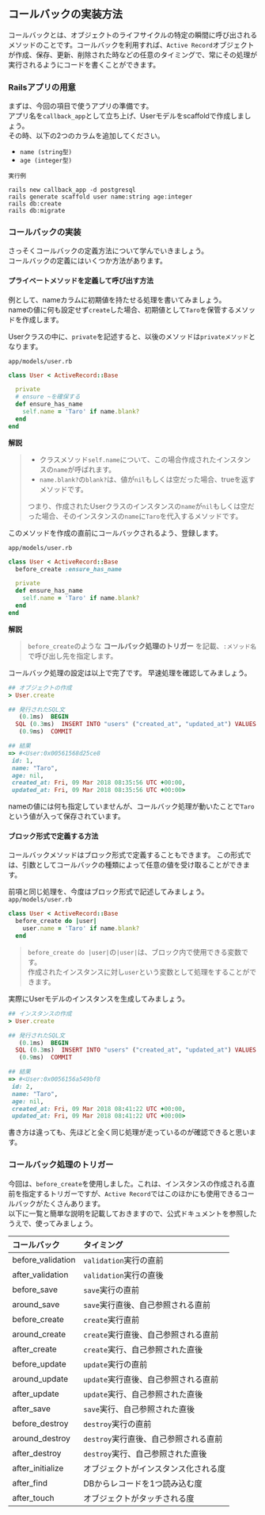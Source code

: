 ## コールバックの実装方法
コールバックとは、オブジェクトのライフサイクルの特定の瞬間に呼び出されるメソッドのことです。コールバックを利用すれば、`Active Record`オブジェクトが作成、保存、更新、削除された時などの任意のタイミングで、常にその処理が実行されるようにコードを書くことができます。

### Railsアプリの用意

まずは、今回の項目で使うアプリの準備です。  
アプリ名を`callback_app`として立ち上げ、Userモデルをscaffoldで作成しましょう。  
その時、以下の2つのカラムを追加してください。

* `name (string型)`
* `age (integer型)`

`実行例`
```
rails new callback_app -d postgresql
rails generate scaffold user name:string age:integer
rails db:create
rails db:migrate
```

### コールバックの実装
さっそくコールバックの定義方法について学んでいきましょう。  
コールバックの定義にはいくつか方法があります。

#### プライベートメソッドを定義して呼び出す方法
例として、nameカラムに初期値を持たせる処理を書いてみましょう。  
nameの値に何も設定せず`create`した場合、初期値として`Taro`を保管するメソッドを作成します。

Userクラスの中に、`private`を記述すると、以後のメソッドは`privateメソッド`となります。

`app/models/user.rb`

```rb
class User < ActiveRecord::Base

  private
  # ensure ~を確保する
  def ensure_has_name
    self.name = 'Taro' if name.blank?
  end
end
```
**解説**
> - クラスメソッド`self.name`について、この場合作成されたインスタンスの`name`が呼ばれます。  
> - `name.blank?`の`blank?`は、値が`nil`もしくは空だった場合、trueを返すメソッドです。  
>
> つまり、作成されたUserクラスのインスタンスの`name`が`nil`もしくは空だった場合、そのインスタンスの`name`に`Taro`を代入するメソッドです。

このメソッドを作成の直前にコールバックされるよう、登録します。

`app/models/user.rb`
```rb
class User < ActiveRecord::Base
  before_create :ensure_has_name

  private
  def ensure_has_name
    self.name = 'Taro' if name.blank?
  end
end
```
**解説**
> `before_create`のような **コールバック処理のトリガー** を記載、`:メソッド名`で呼び出し先を指定します。

コールバック処理の設定は以上で完了です。
早速処理を確認してみましょう。

```rb
## オブジェクトの作成
> User.create

## 発行されたSQL文
   (0.1ms)  BEGIN
  SQL (0.3ms)  INSERT INTO "users" ("created_at", "updated_at") VALUES ($1, $2) RETURNING "id"  [["created_at", "2018-03-09 08:35:56.835848"], ["updated_at", "2018-03-09 08:35:56.835848"]]
   (0.9ms)  COMMIT

## 結果
=> #<User:0x00561568d25ce8
 id: 1,
 name: "Taro",
 age: nil,
 created_at: Fri, 09 Mar 2018 08:35:56 UTC +00:00,
 updated_at: Fri, 09 Mar 2018 08:35:56 UTC +00:00>
```

nameの値には何も指定していませんが、コールバック処理が動いたことで`Taro`という値が入って保存されています。

#### ブロック形式で定義する方法
コールバックメソッドはブロック形式で定義することもできます。
この形式では、引数としてコールバックの種類によって任意の値を受け取ることができます。

前項と同じ処理を、今度はブロック形式で記述してみましょう。
`app/models/user.rb`

```rb
class User < ActiveRecord::Base
  before_create do |user|
    user.name = 'Taro' if name.blank?
  end
```
> `before_create do |user|`の`|user|`は、ブロック内で使用できる変数です。  
> 作成されたインスタンスに対し`user`という変数として処理をすることができます。

実際にUserモデルのインスタンスを生成してみましょう。

```rb
## インスタンスの作成
> User.create

## 発行されたSQL文
   (0.1ms)  BEGIN
  SQL (0.3ms)  INSERT INTO "users" ("created_at", "updated_at") VALUES ($1, $2) RETURNING "id"  [["created_at", "2018-03-09 08:41:22.811441"], ["updated_at", "2018-03-09 08:41:22.811441"]]
   (0.9ms)  COMMIT

## 結果
=> #<User:0x0056156a549bf8
 id: 2,
 name: "Taro",
 age: nil,
 created_at: Fri, 09 Mar 2018 08:41:22 UTC +00:00,
 updated_at: Fri, 09 Mar 2018 08:41:22 UTC +00:00>
```
書き方は違っても、先ほどと全く同じ処理が走っているのが確認できると思います。


### コールバック処理のトリガー
今回は、`before_create`を使用しました。これは、インスタンスの作成される直前を指定するトリガーですが、`Active Record`ではこのほかにも使用できるコールバックがたくさんあります。  
以下に一覧と簡単な説明を記載しておきますので、公式ドキュメントを参照したうえで、使ってみましょう。

|コールバック|タイミング|
|:---------------|:----------|
|before_validation|`validation`実行の直前|
|after_validation|`validation`実行の直後|
|before_save|`save`実行の直前|
|around_save|`save`実行直後、自己参照される直前|
|before_create|`create`実行直前|
|around_create|`create`実行直後、自己参照される直前|
|after_create|`create`実行、自己参照された直後|
|before_update|`update`実行の直前|
|around_update|`update`実行直後、自己参照される直前|
|after_update|`update`実行、自己参照された直後|
|after_save|`save`実行、自己参照された直後|
|before_destroy|`destroy`実行の直前|
|around_destroy|`destroy`実行直後、自己参照される直前|
|after_destroy|`destroy`実行、自己参照された直後|
|after_initialize|オブジェクトがインスタンス化される度|
|after_find|DBからレコードを1つ読み込む度|
|after_touch|オブジェクトがタッチされる度|
